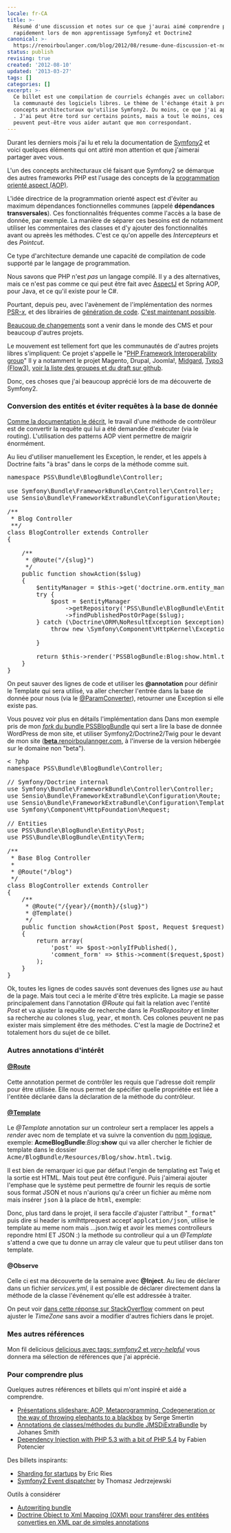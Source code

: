 ```yaml
---
locale: fr-CA
title: >-
  Résumé d'une discussion et notes sur ce que j'aurai aimé comprendre plus
  rapidement lors de mon apprentissage Symfony2 et Doctrine2
canonical: >-
  https://renoirboulanger.com/blog/2012/08/resume-dune-discussion-et-notes-sur-ce-que-jaurai-aime-comprendre-plus-rapidement-lors-de-mon-apprentissage-symfony2-et-doctrine2/
status: publish
revising: true
created: '2012-08-10'
updated: '2013-03-27'
tags: []
categories: []
excerpt: >-
  Ce billet est une compilation de courriels échangés avec un collaborateur de
  la communauté des logiciels libres. Le thème de l'échange était à propos des
  concepts architecturaux qu'utilise Symfony2. Du moins, ce que j'ai appris, et
  . J'ai peut être tord sur certains points, mais a tout le moins, ces indices
  peuvent peut-être vous aider autant que mon correspondant.
---
```


Durant les derniers mois j'ai lu et relu la documentation de <a href="http://symfony.com/">Symfony2</a> et voici quelques éléments qui ont attiré mon attention et que j'aimerai partager avec vous.

L'un des concepts architecturaux clé faisant que Symfony2 se démarque des autres frameworks PHP est l'usage des concepts de la <a title="Programmation Orienté Aspect sur Wikipedia" href="http://fr.wikipedia.org/wiki/Programmation_orient%C3%A9e_aspect">programmation orienté aspect (AOP)</a>.

L'idée directrice de la programmation orienté aspect est d'éviter au maximum dépendances fonctionnelles communes (appelé <strong>dépendances transversales</strong>). Ces fonctionnalités fréquentes comme l'accès a la base de donnée, par exemple. La manière de séparer ces besoins est de notamment utiliser les commentaires des classes et d'y ajouter des fonctionnalités avant ou apreès les méthodes. C'est ce qu'on appelle des <em>Intercepteurs </em>et des <em>Pointcut</em>.

Ce type d'architecture demande une capacité de compilation de code supporté par le langage de programmation.

Nous savons que PHP n'est <em>pas</em> un langage compilé. Il y a des alternatives, mais ce n'est pas comme ce qui peut être fait avec <a href="http://fr.wikipedia.org/wiki/AspectJ">AspectJ</a> et Spring AOP, pour Java, et ce qu'il existe pour le C#.

Pourtant, depuis peu, avec l'avènement de l'implémentation des normes <a title="PSR-0 étant le premier niveau de trois, voir la liste des fonctionnalités à supporter" href="https://github.com/php-fig/fig-standards/blob/master/accepted/PSR-0.md">PSR-<em>x</em></a>, et des librairies de <a href="https://github.com/schmittjoh/cg-library">génération de code</a>. <a title="AOP Meta programming and codegeneration with PHP" href="http://www.slideshare.net/SergeSmertin/aop-metaprogramming-and-codegeneration-with-php">C'est maintenant possible</a>.

<a title="Article anglais décrivant les changements a venir dans le domaine des CMS avec le partage du code" href="http://bergie.iki.fi/blog/my_secret_agenda_for_php_content_management_systems/">Beaucoup de changements</a> sont a venir dans le monde des CMS et pour beaucoup d'autres projets.

Le mouvement est tellement fort que les communautés de d'autres projets libres s'impliquent: Ce projet s'appelle le "<a href="http://www.php-fig.org/">PHP Framework Interoperability group</a>" Il y a notamment le projet Magento, Drupal, Joomla!, <a href="http://midgard-project.org/phpcr/">Midgard</a>, <a title="Article écrit sur le blogue de Infoglobe parlant de T3CON discutant des progrès de Typo3" href="http://blogue.infoglobe.ca/2011/06/10/t3con-%EF%BB%BFjour-1-fluent-development-with-flow3/">Typo3 (Flow3)</a>, <a href="https://github.com/php-fig/fig-standards">voir la liste des groupes et du draft sur github</a>.

Donc, ces choses que j'ai beaucoup apprécié lors de ma découverte de Symfony2.
<h3>Conversion des entités et éviter requêtes à la base de donnée</h3>
<a href="http://symfony.com/doc/current/book/http_fundamentals.html">Comme la documentation le décrit</a>, le travail d'une méthode de contrôleur est de convertir la requête qui lui a été demandée d'exécuter (via le routing). L'utilisation des patterns AOP vient permettre de maigrir énormément.

Au lieu d'utiliser manuellement les Exception, le render, et les appels à Doctrine faits "à bras" dans le corps de la méthode comme suit.
<pre lang="php">namespace PSS\Bundle\BlogBundle\Controller;

use Symfony\Bundle\FrameworkBundle\Controller\Controller;
use Sensio\Bundle\FrameworkExtraBundle\Configuration\Route;

/**
 * Blog Controller
 **/
class BlogController extends Controller
{

    /**
     * @Route("/{slug}")
     */
    public function showAction($slug)
    {
        $entityManager = $this-&gt;get('doctrine.orm.entity_manager');
        try {
            $post = $entityManager
                -&gt;getRepository('PSS\Bundle\BlogBundle\Entity\Post')
                -&gt;findPublishedPostOrPage($slug);
        } catch (\Doctrine\ORM\NoResultException $exception) {
            throw new \Symfony\Component\HttpKernel\Exception\NotFoundHttpException('Page Not Found');

        }

        return $this-&gt;render('PSSBlogBundle:Blog:show.html.twig', array('post' =&gt; $post));
    }
}</pre>
On peut sauver des lignes de code et utiliser les <strong>@annotation</strong> pour définir le Template qui sera utilisé, va aller chercher l'entrée dans la base de donnée pour nous (via le <a href="http://symfony.com/doc/current/bundles/SensioFrameworkExtraBundle/annotations/converters.html">@ParamConverter</a>), retourner une Exception si elle existe pas.

Vous pouvez voir plus en détails l'implémentation dans Dans mon exemple pris de mon <a href="https://github.com/renoirb/PSSBlogBundle/tree/develop"> <em>fork</em> du bundle PSSBlogBundle</a> qui sert a lire la base de donnée WordPress de mon site, et utiliser Symfony2/Doctrine2/Twig pour le devant de mon site (<a href="http://beta.renoirboulanger.com/"><strong>beta</strong>.renoirboulannger.com</a>, à l'inverse de la version hébergée sur le domaine non "beta").
<pre lang="php">&lt; ?php
namespace PSS\Bundle\BlogBundle\Controller;

// Symfony/Doctrine internal
use Symfony\Bundle\FrameworkBundle\Controller\Controller;
use Sensio\Bundle\FrameworkExtraBundle\Configuration\Route;
use Sensio\Bundle\FrameworkExtraBundle\Configuration\Template;
use Symfony\Component\HttpFoundation\Request;

// Entities
use PSS\Bundle\BlogBundle\Entity\Post;
use PSS\Bundle\BlogBundle\Entity\Term;

/**
 * Base Blog Controller
 *
 * @Route("/blog")
 */
class BlogController extends Controller
{
    /**
     * @Route("/{year}/{month}/{slug}")
     * @Template()
     */
    public function showAction(Post $post, Request $request)
    {
        return array(
            'post' =&gt; $post-&gt;onlyIfPublished(),
            'comment_form' =&gt; $this-&gt;comment($request,$post)
        );
    }
}</pre>
Ok, toutes les lignes de codes sauvés sont devenues des lignes <em>use</em> au haut de la page. Mais tout ceci a le mérite d'être très explicite. La magie se passe principalement dans l'annotation <em>@Route</em> qui fait la relation avec l'entité <em>Post</em> et va ajuster la requête de recherche dans le <em>PostRepository</em> et limiter sa recherche au colones <tt>slug</tt>, <tt>year</tt>, et <tt>month</tt>. Ces colones peuvent ne pas exister mais simplement être des méthodes. C'est la magie de Doctrine2 et totalement hors du sujet de ce billet.
<h3>Autres annotations d'intérêt</h3>
<h4><a href="http://symfony.com/doc/current/bundles/SensioFrameworkExtraBundle/annotations/routing.html">@Route</a></h4>
Cette annotation permet de contrôler les requis que l'adresse doit remplir pour être utilisée. Elle nous permet de spécifier quelle propriétée est liée a l'entitée déclarée dans la déclaration de la méthode du contrôleur.
<h4><a href="http://symfony.com/doc/current/bundles/SensioFrameworkExtraBundle/annotations/view.html">@Template</a></h4>
Le <em>@Template</em> annotation sur un controleur sert a remplacer les appels a <em>render</em> avec nom de template et va suivre la convention du <a href="http://symfony.com/doc/current/book/routing.html#controller-string-syntax">nom logique</a>, exemple:  <strong>AcmeBlogBundle</strong>:<em>Blog</em>:<strong>show</strong> qui va aller chercher le fichier de template dans le dossier <tt>Acme/BlogBundle/Resources/Blog/show.html.twig</tt>.

Il est bien de remarquer ici que par défaut l'engin de templating est Twig et la sortie est HTML. Mais tout peut être configuré. Puis j'aimerai ajouter l'emphase que le système peut permettre de fournir les requis de sortie sous format JSON et nous n'aurions qu'a créer un fichier au même nom mais insérer <tt>json</tt> à la place de <tt>html</tt>, exemple:

Donc, plus tard dans le projet, il sera faccile d'ajuster l'attribut "<tt>_format</tt>" puis dire si header is xmlhttprequest accept`<tt>applcation/json</tt>, utilise le template au meme nom mais ...json.twig  et avoir les memes controlleurs repondre html ET JSON :)  la methode su controlleur qui a un <em>@Template</em> s'attend a cwe que tu donne un array cle valeur que tu peut utiliser dans ton template.
<h4>@Observe</h4>
Celle ci est ma découverte de la semaine avec <strong>@Inject</strong>. Au lieu de déclarer dans un fichier <em>services.yml</em>, il est possible de déclarer directement dans la méthode de la classe l'événement qu'elle est addressée à traiter.

On peut voir <a href="http://stackoverflow.com/questions/10694315/symfony2-where-to-set-a-user-defined-time-zone">dans cette réponse sur StackOverflow</a> comment on peut ajuster le <em>TimeZone</em> sans avoir a modifier d'autres fichiers dans le projet.
<h3>Mes autres références</h3>
Mon fil delicious <a href="http://delicious.com/inexisdotnet/symfony2+very-helpful">delicious avec tags: <em>symfony2</em> et <em>very-helpful</em></a> vous donnera ma sélection de références que j'ai apprécié.
<h3>Pour comprendre plus</h3>
Quelques autres références et billets qui m'ont inspiré et aidé a comprendre.
<ul>
	<li><a href="http://www.slideshare.net/SergeSmertin/aop-metaprogramming-and-codegeneration-with-php">Présentations slideshare: AOP, Metaprogramming, Codegeneration or the way of throwing elephants to a blackbox</a> by Serge Smertin</li>
	<li><a href="http://jmsyst.com/bundles/JMSDiExtraBundle/master/annotations">Annotations de classes/méthodes du bundle JMSDiExtraBundle</a> by Johanes Smith</li>
	<li><a href="http://www.slideshare.net/fabpot/dependency-injection-in-php-5354">Dependency Injection with PHP 5.3 with a bit of PHP 5.4</a> by Fabien Potencier</li>
</ul>
Des billets inspirants:
<ul>
	<li><a href="http://www.startuplessonslearned.com/2009/01/sharding-for-startups.html">Sharding for startups</a> by Eric Ries</li>
	<li><a href="http://www.zyxist.com/en/archives/103">Symfony2 Event dispatcher</a> by Thomasz Jedrzejewski</li>
</ul>
Outils à considérer
<ul>
	<li><a href="http://autowiring-bundle.info/">Autowriting bundle</a></li>
	<li><a href="https://github.com/doctrine/oxm">Doctrine Object to Xml Mapping (OXM) pour transférer des entitées converties en XML par de simples annotations</a></li>
</ul>